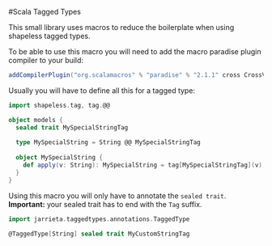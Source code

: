 #Scala Tagged Types

This small library uses macros to reduce the boilerplate when using shapeless tagged types.

To be able to use this macro you will need to add the macro paradise plugin compiler to your build:

```scala
addCompilerPlugin("org.scalamacros" % "paradise" % "2.1.1" cross CrossVersion.full)
```
Usually you will have to define all this for a tagged type:

```scala
import shapeless.tag, tag.@@

object models {
  sealed trait MySpecialStringTag
  
  type MySpecialString = String @@ MySpecialStringTag
  
  object MySpecialString {
    def apply(v: String): MySpecialString = tag[MySpecialStringTag](v)
  }
}
```

Using this macro you will only have to annotate the `sealed trait`.
**Important:** your sealed trait has to end with the `Tag` suffix.

```scala
import jarrieta.taggedtypes.annotations.TaggedType

@TaggedType[String] sealed trait MyCustomStringTag

```